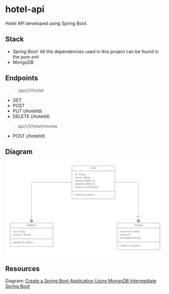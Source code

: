 # hotel-api

Hotel API developed using Spring Boot.

## Stack
- *Spring Boot*: All the dependencies used in this project can be found in the pom.xml
- MongoDB

## Endpoints

> /api/v1/hotel
- GET
- POST
- PUT (/hotelId)
- DELETE (/hotelId)

> api/v1/hotel/review
- POST (/hotelId)

## Diagram

![alt diagram](./src/main/resources/static/diagram.png)

## Resources

Diagram: [Create a Spring Boot Application Using MongoDB Intermediate Spring Boot](https://www.youtube.com/watch?v=Hu-cyytqfp8)
